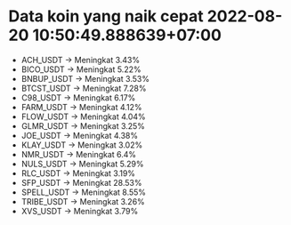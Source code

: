 # Data koin yang naik cepat 2022-08-20 10:50:49.888639+07:00

* ACH_USDT -> Meningkat 3.43%
* BICO_USDT -> Meningkat 5.22%
* BNBUP_USDT -> Meningkat 3.53%
* BTCST_USDT -> Meningkat 7.28%
* C98_USDT -> Meningkat 6.17%
* FARM_USDT -> Meningkat 4.12%
* FLOW_USDT -> Meningkat 4.04%
* GLMR_USDT -> Meningkat 3.25%
* JOE_USDT -> Meningkat 4.38%
* KLAY_USDT -> Meningkat 3.02%
* NMR_USDT -> Meningkat 6.4%
* NULS_USDT -> Meningkat 5.29%
* RLC_USDT -> Meningkat 3.19%
* SFP_USDT -> Meningkat 28.53%
* SPELL_USDT -> Meningkat 8.55%
* TRIBE_USDT -> Meningkat 3.26%
* XVS_USDT -> Meningkat 3.79%
